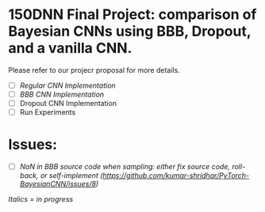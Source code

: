 # 150DNN Final Project: comparison of Bayesian CNNs using BBB, Dropout, and a vanilla CNN.
Please refer to our projecr proposal for more details.

- [ ] *Regular CNN Implementation*
- [ ] *BBB CNN Implementation*
- [ ] Dropout CNN Implementation
- [ ] Run Experiments

# Issues:
- [ ] *NaN in BBB source code when sampling: either fix source code, roll-back, or self-implement (https://github.com/kumar-shridhar/PyTorch-BayesianCNN/issues/8)*

*Italics = in progress*
